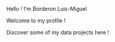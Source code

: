 Hello ! I'm Borderon Luis-Miguel 

Welcome to my profile !

Discover some of my data projects here !

